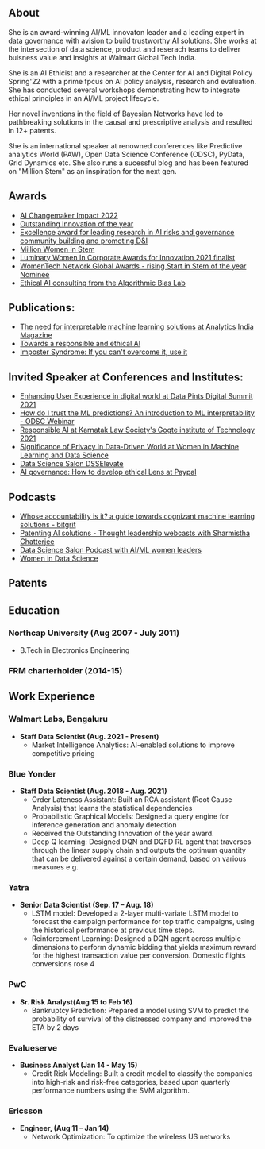## About
She is an award-winning AI/ML innovaton leader and a leading expert in data governance with avision to build trustworthy AI solutions. She works at the intersection of data science, product and reserach teams to deliver buisness value and insights at Walmart Global Tech India.

She is an AI Ethicist and a researcher at the Center for AI and Digital Policy Spring'22 with a prime fpcus on AI policy analysis, research and evaluation. She has conducted several workshops demonstrating how to integrate ethical principles in an AI/ML project lifecycle.

Her novel inventions in the field of Bayesian Networks have led to pathbreaking solutions in the causal and prescriptive analysis and resulted in 12+ patents.

She is an international speaker at renowned conferences like Predictive analytics World (PAW), Open Data Science Conference (ODSC), PyData, Grid Dynamics etc.
She also runs a sucessful blog and has been featured on "Million Stem" as an inspiration for the next gen.


## Awards
* [AI Changemaker Impact 2022](https://www.linkedin.com/feed/update/urn:li:activity:6892492269543391232/)
* [Outstanding Innovation of the year](https://www.linkedin.com/in/vidhi-chugh-088648a1/#:~:text=Financial%20Modelling-,Honors%20%26%20awards,-Honors%20%26%20awards)
* [Excellence award for leading research in AI risks and governance community building and promoting D&I](https://www.linkedin.com/in/vidhi-chugh-088648a1/#:~:text=Financial%20Modelling-,Honors%20%26%20awards,-Honors%20%26%20awards)
* [Million Women in Stem](https://www.1mwis.com/profile/vidhi-chugh)
* [Luminary Women In Corporate Awards for Innovation 2021 finalist](https://www.linkedin.com/feed/update/urn:li:activity:6839554276038189056/?updateEntityUrn=urn%3Ali%3Afs_feedUpdate%3A%28V2%2Curn%3Ali%3Aactivity%3A6839554276038189056%29)
* [WomenTech Network Global Awards - rising Start in Stem of the year Nominee](https://www.linkedin.com/feed/update/urn:li:activity:6852637017671651328/?updateEntityUrn=urn%3Ali%3Afs_feedUpdate%3A%28V2%2Curn%3Ali%3Aactivity%3A6852637017671651328%29)
* [Ethical AI consulting from the Algorithmic Bias Lab](https://www.linkedin.com/feed/update/urn:li:activity:6882159708917133312/?updateEntityUrn=urn%3Ali%3Afs_feedUpdate%3A%28V2%2Curn%3Ali%3Aactivity%3A6882159708917133312%29)

## Publications:
* [The need for interpretable machine learning solutions at Analytics India Magazine](https://analyticsindiamag.com/the-need-for-interpretable-machine-learning-solutions/)
* [Towards a responsible and ethical AI](https://www.linkedin.com/feed/update/urn:li:activity:6821063741082361856/?updateEntityUrn=urn%3Ali%3Afs_feedUpdate%3A%28V2%2Curn%3Ali%3Aactivity%3A6821063741082361856%29)
* [Imposter Syndrome: If you can't overcome it, use it](https://roundtable.datascience.salon/imposter-syndrome-if-you-cant-overcome-it-use-it)

## Invited Speaker at Conferences and Institutes:
* [Enhancing User Experience in digital world at Data Pints Digital Summit 2021](https://www.linkedin.com/feed/update/urn:li:activity:6871830199760158720/?updateEntityUrn=urn%3Ali%3Afs_feedUpdate%3A%28V2%2Curn%3Ali%3Aactivity%3A6871830199760158720%29)
* [How do I trust the ML predictions? An introduction to ML interpretability - ODSC Webinar](https://www.meetup.com/en-AU/Bengaluru-Data-Science-ODSC/events/280686512/)
* [Responsible AI at Karnatak Law Society's Gogte institute of Technology 2021](https://www.linkedin.com/feed/update/urn:li:activity:6817796987497398272/?updateEntityUrn=urn%3Ali%3Afs_feedUpdate%3A%28V2%2Curn%3Ali%3Aactivity%3A6817796987497398272%29)
* [Significance of Privacy in Data-Driven World at Women in Machine Learning and Data Science](https://www.linkedin.com/feed/update/urn:li:activity:6835800360418983936/?updateEntityUrn=urn%3Ali%3Afs_feedUpdate%3A%28V2%2Curn%3Ali%3Aactivity%3A6835800360418983936%29)
* [Data Science Salon DSSElevate](https://www.datascience.salon/vidhi-chugh/)
* [AI governance: How to develop ethical Lens at Paypal](https://www.linkedin.com/feed/update/urn:li:activity:6890548862050824192/)

## Podcasts
* [Whose accountability is it? a guide towards cognizant machine learning solutions - bitgrit](https://www.youtube.com/watch?v=hheZMpLBjSE)
* [Patenting AI solutions - Thought leadership webcasts with Sharmistha Chatterjee](https://www.youtube.com/watch?v=rf0x8JwxPw4&t=21s)
* [Data Science Salon Podcast with AI/ML women leaders](https://open.spotify.com/episode/5O58Sl64k90iVHu2V9hDMz)
* [Women in Data Science](https://www.linkedin.com/video/live/urn:li:ugcPost:6834182993804849152/)


## Patents

## Education
### Northcap University (Aug 2007 - July 2011)
* B.Tech in Electronics Engineering

### FRM charterholder (2014-15)

## Work Experience
### Walmart Labs, Bengaluru
* **Staff Data Scientist (Aug. 2021 - Present)**
   * Market Intelligence Analytics: AI-enabled solutions to improve competitive pricing 

### Blue Yonder
* **Staff Data Scientist (Aug. 2018 - Aug. 2021)**
    * Order Lateness Assistant: Built an RCA assistant (Root Cause Analysis) that learns the statistical dependencies
	* Probabilistic Graphical Models: Designed a query engine for inference generation and anomaly detection
	* Received the Outstanding Innovation of the year award.
	* Deep Q learning: Designed DQN and DQFD RL agent that traverses through the linear supply chain and outputs the optimum quantity that can be delivered against  a certain demand, based on various measures e.g.

### Yatra 
* **Senior Data Scientist (Sep. 17 – Aug. 18)** 
	* LSTM model: Developed a 2-layer multi-variate LSTM model to forecast the campaign performance for top traffic campaigns, using the historical performance at previous time steps.
	* Reinforcement Learning: Designed a DQN agent across multiple dimensions to perform dynamic bidding that yields maximum reward for the highest transaction value per conversion. Domestic flights conversions rose 4

### PwC 
* **Sr. Risk Analyst(Aug 15 to Feb 16)**
	* Bankruptcy Prediction: Prepared a model using SVM to predict the probability of survival of the distressed company and improved the ETA by 2 days
 

### Evalueserve  
* **Business Analyst (Jan 14 - May 15)**
	* Credit Risk Modeling: Built a credit model to classify the companies into high-risk and risk-free categories, based upon quarterly performance numbers using the SVM algorithm. 

### Ericsson
* **Engineer, (Aug 11 – Jan 14)**
	* Network Optimization: To optimize the wireless US networks
